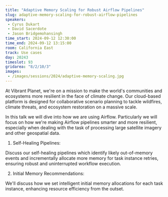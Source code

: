 ```yaml
---
title: "Adaptive Memory Scaling for Robust Airflow Pipelines"
slug: adaptive-memory-scaling-for-robust-airflow-pipelines
speakers:
 - Cyrus Dukart
 - David Sacerdote
 - Jason Bridgemohansingh
time_start: 2024-09-12 12:30:00
time_end: 2024-09-12 13:15:00
room: California East
track: Use cases
day: 20243
timeslot: 93
gridarea: "8/2/10/3"
images: 
 - /images/sessions/2024/adaptive-memory-scaling.jpg
---
```


At Vibrant Planet, we're on a mission to make the world's communities and ecosystems more resilient in the face of climate change. Our cloud-based platform is designed for collaborative scenario planning to tackle wildfires, climate threats, and ecosystem restoration on a massive scale. 
 
In this talk we will dive into how we are using Airflow. Particularly we will focus on how we're making Airflow pipelines smarter and more resilient, especially when dealing with the task of processing large satellite imagery and other geospatial data. 
 
 
 
 1. Self-Healing Pipelines: 
 
 Discuss our self-healing pipelines which identify likely out-of-memory events and incrementally allocate more memory for task instance retries, ensuring robust and uninterrupted workflow execution.
 
 
 
 2. Initial Memory Recommendations: 
 
 We'll discuss how we set intelligent initial memory allocations for each task instance, enhancing resource efficiency from the outset.